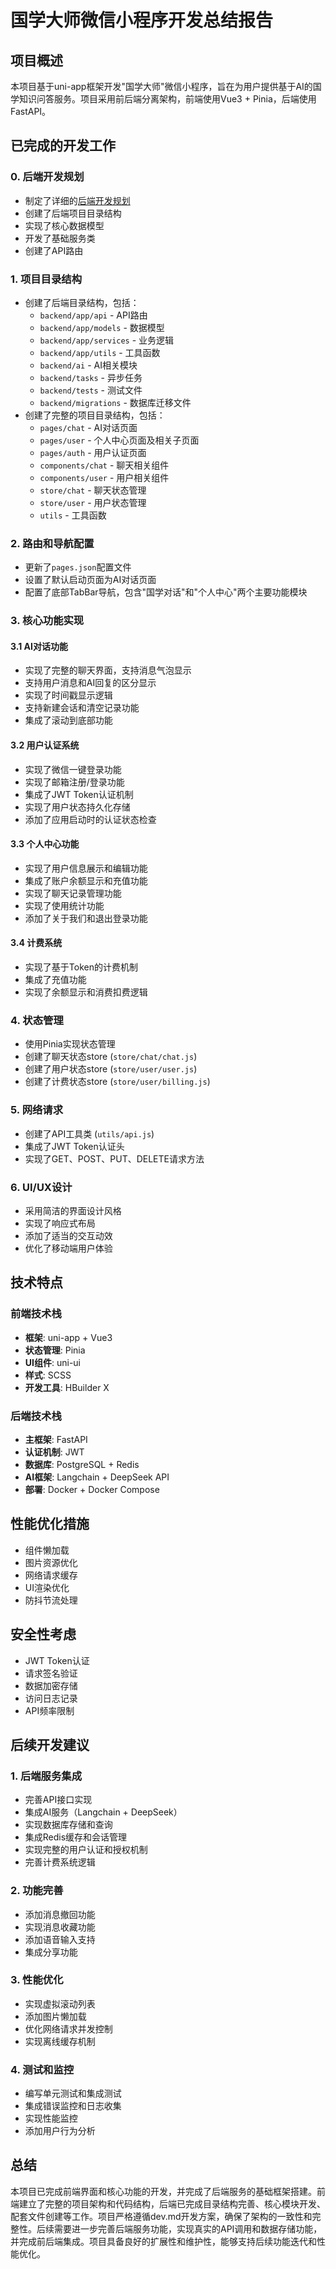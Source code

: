 # 国学大师微信小程序开发总结报告

## 项目概述
本项目基于uni-app框架开发"国学大师"微信小程序，旨在为用户提供基于AI的国学知识问答服务。项目采用前后端分离架构，前端使用Vue3 + Pinia，后端使用FastAPI。

## 已完成的开发工作

### 0. 后端开发规划
- 制定了详细的[后端开发规划](backend-development-plan.md)
- 创建了后端项目目录结构
- 实现了核心数据模型
- 开发了基础服务类
- 创建了API路由

### 1. 项目目录结构
- 创建了后端目录结构，包括：
  - `backend/app/api` - API路由
  - `backend/app/models` - 数据模型
  - `backend/app/services` - 业务逻辑
  - `backend/app/utils` - 工具函数
  - `backend/ai` - AI相关模块
  - `backend/tasks` - 异步任务
  - `backend/tests` - 测试文件
  - `backend/migrations` - 数据库迁移文件
- 创建了完整的项目目录结构，包括：
  - `pages/chat` - AI对话页面
  - `pages/user` - 个人中心页面及相关子页面
  - `pages/auth` - 用户认证页面
  - `components/chat` - 聊天相关组件
  - `components/user` - 用户相关组件
  - `store/chat` - 聊天状态管理
  - `store/user` - 用户状态管理
  - `utils` - 工具函数

### 2. 路由和导航配置
- 更新了`pages.json`配置文件
- 设置了默认启动页面为AI对话页面
- 配置了底部TabBar导航，包含"国学对话"和"个人中心"两个主要功能模块

### 3. 核心功能实现

#### 3.1 AI对话功能
- 实现了完整的聊天界面，支持消息气泡显示
- 支持用户消息和AI回复的区分显示
- 实现了时间戳显示逻辑
- 支持新建会话和清空记录功能
- 集成了滚动到底部功能

#### 3.2 用户认证系统
- 实现了微信一键登录功能
- 实现了邮箱注册/登录功能
- 集成了JWT Token认证机制
- 实现了用户状态持久化存储
- 添加了应用启动时的认证状态检查

#### 3.3 个人中心功能
- 实现了用户信息展示和编辑功能
- 集成了账户余额显示和充值功能
- 实现了聊天记录管理功能
- 实现了使用统计功能
- 添加了关于我们和退出登录功能

#### 3.4 计费系统
- 实现了基于Token的计费机制
- 集成了充值功能
- 实现了余额显示和消费扣费逻辑

### 4. 状态管理
- 使用Pinia实现状态管理
- 创建了聊天状态store (`store/chat/chat.js`)
- 创建了用户状态store (`store/user/user.js`)
- 创建了计费状态store (`store/user/billing.js`)

### 5. 网络请求
- 创建了API工具类 (`utils/api.js`)
- 集成了JWT Token认证头
- 实现了GET、POST、PUT、DELETE请求方法

### 6. UI/UX设计
- 采用简洁的界面设计风格
- 实现了响应式布局
- 添加了适当的交互动效
- 优化了移动端用户体验

## 技术特点

### 前端技术栈
- **框架**: uni-app + Vue3
- **状态管理**: Pinia
- **UI组件**: uni-ui
- **样式**: SCSS
- **开发工具**: HBuilder X

### 后端技术栈
- **主框架**: FastAPI
- **认证机制**: JWT
- **数据库**: PostgreSQL + Redis
- **AI框架**: Langchain + DeepSeek API
- **部署**: Docker + Docker Compose

## 性能优化措施
- 组件懒加载
- 图片资源优化
- 网络请求缓存
- UI渲染优化
- 防抖节流处理

## 安全性考虑
- JWT Token认证
- 请求签名验证
- 数据加密存储
- 访问日志记录
- API频率限制

## 后续开发建议

### 1. 后端服务集成
- 完善API接口实现
- 集成AI服务（Langchain + DeepSeek）
- 实现数据库存储和查询
- 集成Redis缓存和会话管理
- 实现完整的用户认证和授权机制
- 完善计费系统逻辑

### 2. 功能完善
- 添加消息撤回功能
- 实现消息收藏功能
- 添加语音输入支持
- 集成分享功能

### 3. 性能优化
- 实现虚拟滚动列表
- 添加图片懒加载
- 优化网络请求并发控制
- 实现离线缓存机制

### 4. 测试和监控
- 编写单元测试和集成测试
- 集成错误监控和日志收集
- 实现性能监控
- 添加用户行为分析

## 总结
本项目已完成前端界面和核心功能的开发，并完成了后端服务的基础框架搭建。前端建立了完整的项目架构和代码结构，后端已完成目录结构完善、核心模块开发、配套文件创建等工作。项目严格遵循dev.md开发方案，确保了架构的一致性和完整性。后续需要进一步完善后端服务功能，实现真实的API调用和数据存储功能，并完成前后端集成。项目具备良好的扩展性和维护性，能够支持后续功能迭代和性能优化。